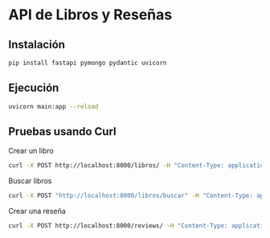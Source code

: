 # API de Libros y Reseñas

## Instalación

```bash
pip install fastapi pymongo pydantic uvicorn
```

## Ejecución

```bash
uvicorn main:app --reload
```

## Pruebas usando Curl

Crear un libro

```bash
curl -X POST http://localhost:8000/libros/ -H "Content-Type: application/json" -d '{"isbn": "1234567890", "nombre": "Libro de Prueba", "autores": "Autor 1, Autor 2", "editorial": "Editorial 1", "edicion": "1ra", "año": 2024}'
```

Buscar libros

```bash
curl -X POST "http://localhost:8000/libros/buscar" -H "Content-Type: application/json" -d '{"nombre": "Libro"}'
```

Crear una reseña

```bash
curl -X POST http://localhost:8000/reviews/ -H "Content-Type: application/json" -d '{"isbn": "1234567890", "usuario": "Usuario 1", "comentario": "Comentario de Prueba", "estrellas": 5}'
```


